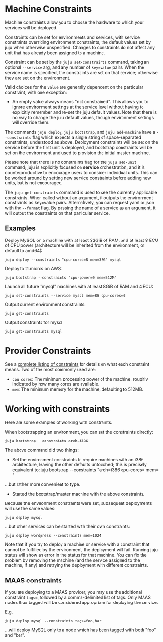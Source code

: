 # Machine Constraints

Machine constraints allow you to choose the hardware to which your services will be deployed.

Constraints can be set for environments and services, with service constraints
overriding environment constraints, the default values set by juju when
otherwise unspecified. Changes to constraints do not affect any unit that has
already been assigned to a machine.

Constraint can be set by the `juju set-constraints` command, taking an optional
`--service` arg, and any number of `key=value` pairs. When the service name is
specified, the constraints are set on that service; otherwise they are set on
the environment.

Valid choices for the `value` are generally dependent on the particular
constraint, with one exception:

  - An empty value always means "not constrained". This allows you to ignore environment settings at the service level without having to explicitly remember and re-set the juju default values. Note that there is no way to change the juju default values, though environment settings will override them.

The commands `juju deploy`, `juju bootstrap`, and `juju add-machine` have a
`--constraints` flag which expects a single string of space-separated
constraints, understood as above. Deployment constraints will be set on the
service before the first unit is deployed, and bootstrap constraints will be set on the environment and used to provision the initial master machine.

Please note that there is no constraints flag for the `juju add-unit` command;
juju is explicitly focused on **service** orchestration, and it is
counterproductive to encourage users to consider individual units. This can be
worked around by setting new service constraints before adding new units, but is not encouraged.

The `juju get-constraints` command is used to see the currently applicable
constraints. When called without an argument, it outputs the environment
constraints as key=value pairs. Alternatively, you can request yaml or json with
the `--format` flag. By passing the name of a service as an argument, it will
output the constraints on that particular service.

## Examples

Deploy MySQL on a machine with at least 32GiB of RAM, and at least 8 ECU of CPU
power (architecture will be inherited from the environment, or default to
amd64):

    juju deploy --constraints "cpu-cores=8 mem=32G" mysql

Deploy to t1.micros on AWS:

    juju bootstrap --constraints "cpu-power=0 mem=512M"

Launch all future "mysql" machines with at least 8GiB of RAM and 4 ECU:

    juju set-constraints --service mysql mem=8G cpu-cores=4

Output current environment constraints:

    juju get-constraints

Output constraints for mysql

    juju get-constraints mysql

# Provider Constraints

See a [complete listing of constraints](reference-constraints.html) for details
on what each constraint means. Two of the most commonly used are:

  - `cpu-cores`: The minimum processing power of the machine, roughly indicated by how many cores are available.
  - `mem`: The minimum memory for the machine, defaulting to 512MB.

# Working with constraints

Here are some examples of working with constraints.

When bootstrapping an environment, you can set the constraints directly:

    juju bootstrap --constraints arch=i386

The above command did two things:

  - Set the environment constraints to require machines with an i386 architecture, leaving the other defaults untouched; this is precisely equivalent to:
    juju bootstrap --constraints "arch=i386 cpu-cores= mem= "

...but rather more convenient to type.

  - Started the bootstrap/master machine with the above constraints.

Because the environment constraints were set, subsequent deployments will use
the same values:

    juju deploy mysql

...but other services can be started with their own constraints:

    juju deploy wordpress --constraints mem=1024

Note that if you try to deploy a machine or service with a constraint that
cannot be fulfilled by the environment, the deployment will fail. Running juju
status will show an error in the status for that machine. You can fix the
problem by removing the machine (and the service assigned to the machine, if
any) and retrying the deployment with different constraints.

##  MAAS constraints

If you are deploying to a MAAS provider, you may use the additional constraint
`tags=`, followed by a comma-delimited list of tags. Only MAAS nodes thus tagged will be considered appropriate for deploying the service.

E.g.

    juju deploy mysql --constraints tags=foo,bar

...will deploy MySQL only to a node which has been tagged with both "foo" and
"bar".
